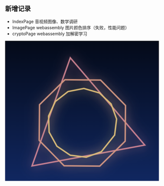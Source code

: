 ## 新增记录

- IndexPage 音视频图像、数学调研
- ImagePage  webassembly 图片颜色排序（失败，性能问题）
- cryptoPage webassembly 加解密学习 


![](./imgs/01.png)